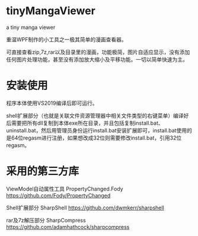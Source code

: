 # tinyMangaViewer
a tiny manga viewer 

重温WPF制作的小工具之一极其简单的漫画查看器。

可直接查看zip,7z,rar以及目录里的漫画，功能极简，图片自适应显示，没有添加任何图片处理功能，甚至没有添加放大缩小及平移功能。一切以简单快速为主。

# 安装使用

程序本体使用VS2019编译后即可运行。

shell扩展部分（也就是关联文件资源管理器中相关文件类型的右键菜单）编译好后需要把所有dll复制到本体exe所在目录，并且包括复制install.bat、uninstall.bat，然后用管理员身份运行install.bat安装扩展即可，install.bat使用的是64位regasm进行注册，如果想改成32位则需要修改install.bat，引用32位regasm。


# 采用的第三方库

ViewModel自动属性工具 PropertyChanged.Fody https://github.com/Fody/PropertyChanged

Shell扩展部分 SharpShell https://github.com/dwmkerr/sharpshell

rar及7z解压部分 SharpCompress https://github.com/adamhathcock/sharpcompress
